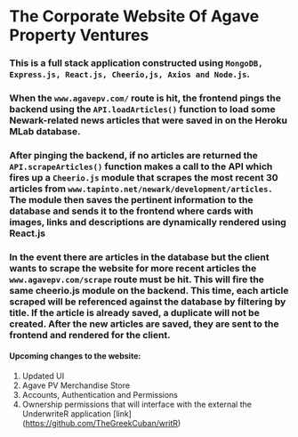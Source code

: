 # The Corporate Website Of Agave Property Ventures

### This is a full stack application constructed using `MongoDB, Express.js, React.js, Cheerio,js, Axios and Node.js`.

### When the `www.agavepv.com/` route is hit, the frontend pings the backend using the `API.loadArticles()` function to load some Newark-related news articles that were saved in on the Heroku MLab database. 

### After pinging the backend, if no articles are returned the `API.scrapeArticles()` function makes a call to the API which fires up a `Cheerio.js` module that scrapes the most recent 30 articles from `www.tapinto.net/newark/development/articles.` The module then saves the pertinent information to the database and sends it to the frontend where cards with images, links and descriptions are dynamically rendered using React.js

### In the event there are articles in the database but the client wants to scrape the website for more recent articles the `www.agavepv.com/scrape` route must be hit. This will fire the same cheerio.js module on the backend. This time, each article scraped will be referenced against the database by filtering by title. If the article is already saved, a duplicate will not be created. After the new articles are saved, they are sent to the frontend and rendered for the client.

#### Upcoming changes to the website:
  1. Updated UI
  2. Agave PV Merchandise Store
  3. Accounts, Authentication and Permissions
  4. Ownership permissions that will interface with the external the UnderwriteR application [link] (https://github.com/TheGreekCuban/writR)
  
